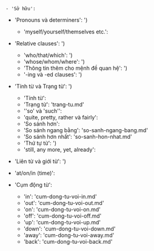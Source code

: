
    - 'Sở hữu': 
- 'Pronouns và determiners': ')
    - 'myself/yourself/themselves etc.':

- 'Relative clauses': ')
    - 'who/that/which': ')
    - 'whose/whom/where': ')
    - 'Thông tin thêm cho mệnh đề quan hệ': ')
    - '-ing và -ed clauses': ')
- 'Tính từ và Trạng từ': ')
    - 'Tính từ': 
    - 'Trạng từ': 'trang-tu.md'
    - ''so' và 'such'': 
    - 'quite, pretty, rather và fairly': 
    - 'So sánh hơn': 
    - 'So sánh ngang bằng': 'so-sanh-ngang-bang.md'
    - 'So sánh hơn nhất': 'so-sanh-hon-nhat.md'
    - 'Thứ tự từ': ')
    - 'still, any more, yet, already': 
- 'Liên từ và giới từ': ')
 
- 'at/on/in (time)': 
- 'Cụm động từ': 
    - 'in': 'cum-dong-tu-voi-in.md'
    - 'out': 'cum-dong-tu-voi-out.md'
    - 'on': 'cum-dong-tu-voi-on.md'
    - 'off': 'cum-dong-tu-voi-off.md'
    - 'up': 'cum-dong-tu-voi-up.md'
    - 'down': 'cum-dong-tu-voi-down.md'
    - 'away': 'cum-dong-tu-voi-away.md'
    - 'back': 'cum-dong-tu-voi-back.md' 



